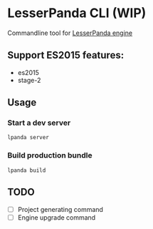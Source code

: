 # LesserPanda CLI (WIP)

Commandline tool for [LesserPanda engine](https://github.com/pixelpicosean/lesser-panda)

## Support ES2015 features:

- es2015
- stage-2

## Usage

### Start a dev server

`lpanda server`

### Build production bundle

`lpanda build`

## TODO

- [ ] Project generating command
- [ ] Engine upgrade command
